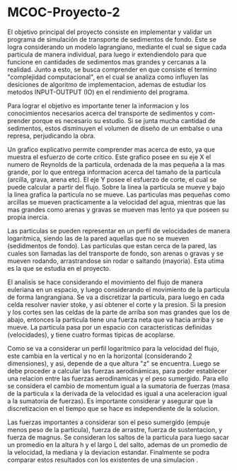 # MCOC-Proyecto-2

El objetivo principal del proyecto consiste en implementar y validar un programa de simulación de transporte de sedimentos de fondo. 
Este se logra considerando un modelo lagrangiano, mediante el cual se sigue cada particula de manera individual, para luego ir 
extendiendolo para que funcione en cantidades de sedimentos mas grandes y cercanas a la realidad. Junto a esto, se busca comprender 
en que consiste el termino "complejidad computacional", en el cual se analiza como influyen las desiciones de algoritmo de implementacion,
ademas de estudiar los metodos INPUT-OUTPUT (IO) en el rendimiento del programa.

Para lograr el objetivo es importante tener la informacion y los conocimientos necesarios acerca del transporte de sedimentos y com-
prender porque es necesario su estudio. Si se junta mucha cantidad de sedimentos, estos disminuyen el volumen de diseño de un embalse o una represa, perjudicando la obra. 

Un grafico explicativo permite comprender mas acerca de esto, ya que muestra el esfuerzo de corte critico. Este grafico posee en su eje X
el numero de Reynolds de la particula, ordenada de la mas pequeña a la mas grande, por lo que entrega informacion acerca del tamaño 
de la particula (arcilla, grava, arena etc). El eje Y posee el esfuerzo de corte, el cual se puede calcular a partir del flujo. 
Sobre la linea la particula se mueve y bajo la linea grafica la particula no se mueve. 
Las particulas mas pequeñas como arcillas se mueven practicamente a la velocidad del agua, mientras que las mas grandes como arenas y 
gravas se mueven mas lento ya que poseen su propia inercia. 

Las particulas se pueden representar en un perfil de velocidades de manera logaritmica, siendo las de la pared aquellas que no se  mueven
(sedidmentos de fondo). Las particulas que estan cerca de la pared, las cuales son llamadas las del transporte de fondo, son arenas o 
gravas y se mueven rodando, arrastrandose sin rodar o saltando (mayoria). Esta utima es la que se estudia en el proyecto.

El analisis se hace considerando el movimiento del flujo de manera euleriana en un espacio, y luego considerando el movimiento de la 
particula de forma langrangiana. Se va a discretizar la particula, para luego en cada celda resolver navier stoke, y asi obtener el corte
y la presion. Si la presion y los cortes sen las celdas de la parte de arriba son mas grandes que los de abajo, entonces la particula
tiene una fuerza neta que va hacia arriba y se mueve. La particula pasa por un espacio con caracteristicas definidas (velocidades), y 
tiene cuatro formas tipicas de acoplarse. 

Como se va a considerar un perfil logaritmico para la velocidad del flujo, este cambia en la vertical y no en la horizontal (considerando 2 dimensiones), y asi, depende de a que altura "z" se encuentra. Luego se debe proceder a calcular las fuerzas aerodinámicas, para poder establecer una relacion entre las fuerzas aerodinamicas y el peso sumergido. Para ello se considera el cambio de momentum igual a la sumatoria de fuerzas (masa de la particula x la derivada de la velocidad es igual a  una aceleracion igual a la sumatoria de fuerzas). Es importante considerar y asegurar que la discretizacion en el tiempo que se hace es independiente de la
solucion. 

Las fuerzas importantes a considerar son el peso sumergido (empuje menos peso de la particula), fuerza de arrastre, fuerza de sustentacion, y fuerza de magnus. Se consideran los saltos de la particula para luego sacar un promedio en la altura h y el largo L
del salto, ademas de un promedio de la velocidad, la mediana y la deviacion estandar. Finalmente se podra comparar estos resultados con los existentes de una simulacion .
